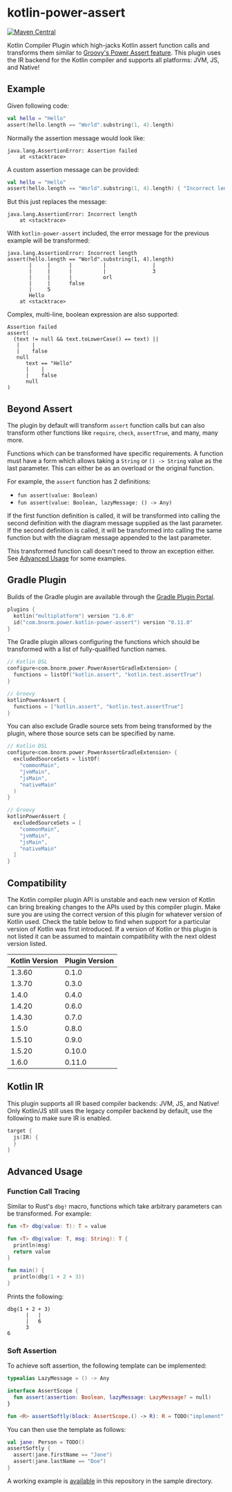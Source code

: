 # kotlin-power-assert

[![Maven Central](https://maven-badges.herokuapp.com/maven-central/com.bnorm.power/kotlin-power-assert-plugin/badge.svg)](https://maven-badges.herokuapp.com/maven-central/com.bnorm.power/kotlin-power-assert-plugin)

Kotlin Compiler Plugin which high-jacks Kotlin assert function calls and
transforms them similar to [Groovy's Power Assert feature][groovy-power-assert].
This plugin uses the IR backend for the Kotlin compiler and supports all
platforms: JVM, JS, and Native!

## Example

Given following code:

```kotlin
val hello = "Hello"
assert(hello.length == "World".substring(1, 4).length)
```

Normally the assertion message would look like:

```text
java.lang.AssertionError: Assertion failed
	at <stacktrace>
```

A custom assertion message can be provided:

```kotlin
val hello = "Hello"
assert(hello.length == "World".substring(1, 4).length) { "Incorrect length" }
```

But this just replaces the message:

```text
java.lang.AssertionError: Incorrect length
	at <stacktrace>
```

With `kotlin-power-assert` included, the error message for the previous example
will be transformed:

```text
java.lang.AssertionError: Incorrect length
assert(hello.length == "World".substring(1, 4).length)
       |     |      |          |               |
       |     |      |          |               3
       |     |      |          orl
       |     |      false
       |     5
       Hello
	at <stacktrace>
```

Complex, multi-line, boolean expression are also supported:

```text
Assertion failed
assert(
  (text != null && text.toLowerCase() == text) ||
   |    |
   |    false
   null
      text == "Hello"
      |    |
      |    false
      null
)
```

## Beyond Assert

The plugin by default will transform `assert` function calls but can also
transform other functions like `require`, `check`, `assertTrue`, and many, many
more.

Functions which can be transformed have specific requirements. A function must
have a form which allows taking a `String` or `() -> String` value as the last
parameter. This can either be as an overload or the original function.

For example, the `assert` function has 2 definitions:
* `fun assert(value: Boolean)`
* `fun assert(value: Boolean, lazyMessage: () -> Any)`

If the first function definition is called, it will be transformed into calling
the second definition with the diagram message supplied as the last parameter.
If the second definition is called, it will be transformed into calling the same
function but with the diagram message appended to the last parameter.

This transformed function call doesn't need to throw an exception either. See
[Advanced Usage](#advanced-usage) for some examples.

## Gradle Plugin

Builds of the Gradle plugin are available through the
[Gradle Plugin Portal][kotlin-power-assert-gradle].

```kotlin
plugins {
  kotlin("multiplatform") version "1.6.0"
  id("com.bnorm.power.kotlin-power-assert") version "0.11.0"
}
```

The Gradle plugin allows configuring the functions which should be transformed
with a list of fully-qualified function names.

```kotlin
// Kotlin DSL
configure<com.bnorm.power.PowerAssertGradleExtension> {
  functions = listOf("kotlin.assert", "kotlin.test.assertTrue")
}
```

```groovy
// Groovy
kotlinPowerAssert {
  functions = ["kotlin.assert", "kotlin.test.assertTrue"]
}
```

You can also exclude Gradle source sets from being transformed by the plugin,
where those source sets can be specified by name.

```kotlin
// Kotlin DSL
configure<com.bnorm.power.PowerAssertGradleExtension> {
  excludedSourceSets = listOf(
    "commonMain",
    "jvmMain",
    "jsMain",
    "nativeMain"
  )
}
```

```groovy
// Groovy
kotlinPowerAssert {
  excludedSourceSets = [
    "commonMain",
    "jvmMain",
    "jsMain",
    "nativeMain"
  ]
}
```

## Compatibility

The Kotlin compiler plugin API is unstable and each new version of Kotlin can
bring breaking changes to the APIs used by this compiler plugin. Make sure you
are using the correct version of this plugin for whatever version of Kotlin
used. Check the table below to find when support for a particular version of
Kotlin was first introduced. If a version of Kotlin or this plugin is not listed
it can be assumed to maintain compatibility with the next oldest version listed.

| Kotlin Version | Plugin Version |
| -------------- | -------------- |
| 1.3.60         | 0.1.0          |
| 1.3.70         | 0.3.0          |
| 1.4.0          | 0.4.0          |
| 1.4.20         | 0.6.0          |
| 1.4.30         | 0.7.0          |
| 1.5.0          | 0.8.0          |
| 1.5.10         | 0.9.0          |
| 1.5.20         | 0.10.0         |
| 1.6.0          | 0.11.0         |

## Kotlin IR

This plugin supports all IR based compiler backends: JVM, JS, and Native! Only
Kotlin/JS still uses the legacy compiler backend by default, use the following
to make sure IR is enabled.

```kotlin
target {
  js(IR) {
  }
}
```

## Advanced Usage

### Function Call Tracing

Similar to Rust's `dbg!` macro, functions which take arbitrary parameters can
be transformed. For example:

```kotlin
fun <T> dbg(value: T): T = value

fun <T> dbg(value: T, msg: String): T {
  println(msg)
  return value
}

fun main() {
  println(dbg(1 + 2 + 3))
}
```

Prints the following:

```text
dbg(1 + 2 + 3)
      |   |
      |   6
      3
6
```

### Soft Assertion

To achieve soft assertion, the following template can be implemented:

```kotlin
typealias LazyMessage = () -> Any

interface AssertScope {
  fun assert(assertion: Boolean, lazyMessage: LazyMessage? = null)
}

fun <R> assertSoftly(block: AssertScope.() -> R): R = TODO("implement")
```

You can then use the template as follows:

```kotlin
val jane: Person = TODO()
assertSoftly {
  assert(jane.firstName == "Jane")
  assert(jane.lastName == "Doe")
}
```

A working example is [available][soft-assert-example] in this repository in the
sample directory.

[groovy-power-assert]: https://groovy-lang.org/testing.html#_power_assertions
[kotlin-power-assert-gradle]: https://plugins.gradle.org/plugin/com.bnorm.power.kotlin-power-assert
[soft-assert-example]: https://github.com/bnorm/kotlin-power-assert/blob/master/sample/src/commonMain/kotlin/com/bnorm/power/AssertScope.kt
